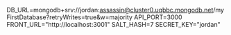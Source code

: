 DB_URL=mongodb+srv://jordan:assassin@cluster0.uqbbc.mongodb.net/myFirstDatabase?retryWrites=true&w=majority
API_PORT=3000
FRONT_URL="http://localhost:3001"
SALT_HASH=7
SECRET_KEY="jordan"